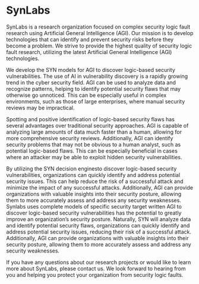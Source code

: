 
# SynLabs

SynLabs is a research organization focused on complex security logic fault research using Artificial General Intelligence (AGI). Our mission is to develop technologies that can identify and prevent security risks before they become a problem. We strive to provide the highest quality of security logic fault research, utilizing the latest Artificial General Intelligence (AGI) technologies.

We develop the SYN models for AGI to discover logic-based security vulnerabilities. The use of AI in vulnerability discovery is a rapidly growing trend in the cyber security field. AGI can be used to analyze data and recognize patterns, helping to identify potential security flaws that may otherwise go unnoticed. This can be especially useful in complex environments, such as those of large enterprises, where manual security reviews may be impractical.

Spotting and positive identification of logic-based security flaws has several advantages over traditional security approaches. AGI is capable of analyzing large amounts of data much faster than a human, allowing for more comprehensive security reviews. Additionally, AGI can identify security problems that may not be obvious to a human analyst, such as potential logic-based flaws. This can be especially beneficial in cases where an attacker may be able to exploit hidden security vulnerabilities.

By utilizing the SYN decision enginesto discover logic-based security vulnerabilities, organizations can quickly identify and address potential security issues. This can help reduce the risk of a successful attack and minimize the impact of any successful attacks. Additionally, AGI can provide organizations with valuable insights into their security posture, allowing them to more accurately assess and address any security weaknesses.
Synlabs uses complete models of specific security target written AGI to discover logic-based security vulnerabilities has the potential to greatly improve an organization’s security posture. Naturally, SYN will analyze data and identify potential security flaws, organizations can quickly identify and address potential security issues, reducing their risk of a successful attack. Additionally, AGI can provide organizations with valuable insights into their security posture, allowing them to more accurately assess and address any security weaknesses.


If you have any questions about our research projects or would like to learn more about SynLabs, please contact us. We look forward to hearing from you and helping you protect your organization from security logic faults.



